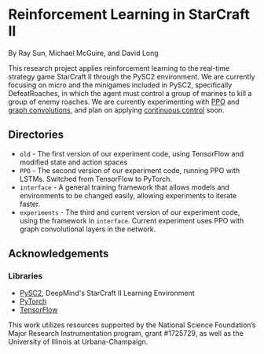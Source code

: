 # Reinforcement Learning in StarCraft II
By Ray Sun, Michael McGuire, and David Long

This research project applies reinforcement learning to the real-time strategy game StarCraft II through the PySC2 environment.
We are currently focusing on micro and the minigames included in PySC2, specifically DefeatRoaches, in which the agent must control
a group of marines to kill a group of enemy roaches. We are currently experimenting with
[PPO](https://openai.com/blog/openai-baselines-ppo/) and [graph convolutions](https://arxiv.org/abs/1609.02907), and plan on applying
[continuous control](https://arxiv.org/abs/1509.02971v5) soon.

## Directories
* `old` - The first version of our experiment code, using TensorFlow and modified state and action spaces
* `PPO` - The second version of our experiment code, running PPO with LSTMs. Switched from TensorFlow to PyTorch.
* `interface` - A general training framework that allows models and environments to be changed easily, allowing experiments to iterate faster.
* `experiments` - The third and current version of our experiment code, using the framework in `interface`. Current experiment
uses PPO with graph convolutional layers in the network.

## Acknowledgements
### Libraries
* [PySC2](https://github.com/deepmind/pysc2), DeepMind's StarCraft II Learning Environment
* [PyTorch](https://github.com/pytorch/pytorch)
* [TensorFlow](https://github.com/tensorflow/tensorflow)

This work utilizes resources supported by the National Science Foundation’s Major Research Instrumentation program,
grant #1725729, as well as the University of Illinois at Urbana-Champaign.
